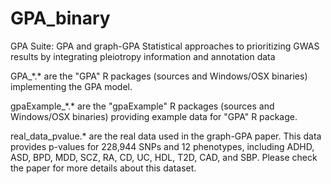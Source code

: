 GPA_binary
==========

GPA Suite: GPA and graph-GPA
Statistical approaches to prioritizing GWAS results by integrating pleiotropy information and annotation data


GPA_\*\.\* are the "GPA" R packages (sources and Windows/OSX binaries) implementing the GPA model.

gpaExample_\*\.\* are the "gpaExample" R packages (sources and Windows/OSX binaries) providing example data for "GPA" R package. 

real_data_pvalue.\* are the real data used in the graph-GPA paper. This data provides p-values for 228,944 SNPs and 12 phenotypes, including ADHD, ASD, BPD, MDD, SCZ, RA, CD, UC, HDL, T2D, CAD, and SBP. Please check the paper for more details about this dataset.
